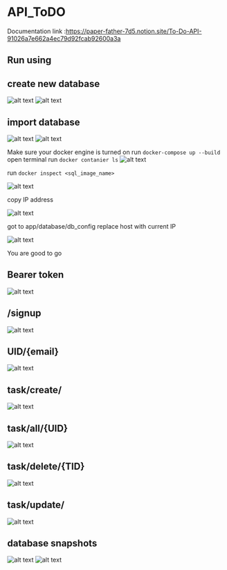 # API_ToDO

Documentation link :https://paper-father-7d5.notion.site/To-Do-API-91026a7e662a4ec79d92fcab92600a3a


## Run using 
## create new database 
![alt text](image-9.png)
![alt text](image-10.png)

## import database 
![alt text](image-12.png)
![alt text](image-13.png)


Make sure your docker engine is turned on
run ```docker-compose up --build```
open terminal run ```docker contanier ls```
![alt text](image-14.png)

run ```docker inspect <sql_image_name>```

![alt text](image-15.png)

copy IP address 

![alt text](image-16.png)

got to app/database/db_config
replace host with current IP

![alt text](image-17.png)

You are good to go 

## Bearer token
![alt text](image-8.png)

## /signup
![alt text](image.png)

## UID/{email}
![alt text](image-1.png)

## task/create/
![alt text](image-2.png)


## task/all/{UID}
![alt text](image-3.png)

## task/delete/{TID}
![alt text](image-4.png)

## task/update/
![alt text](image-5.png)


## database snapshots
![alt text](image-6.png)
![alt text](image-7.png)
